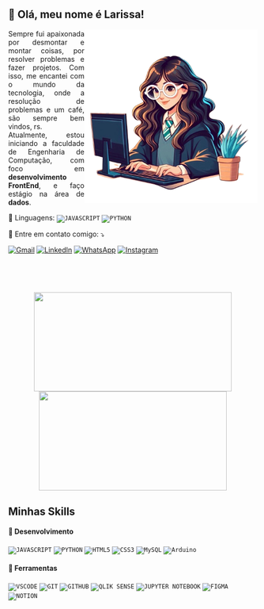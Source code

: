 <h2 align="left"> 💜 Olá, meu nome é Larissa! </h2>

<img src="logo.png" alt="ilustração, feita por IA, de uma menina mexendo em um computador" min-width="350px" max-width="350px" width="350px" align="right">


<p align="justify"> 
  Sempre fui apaixonada por desmontar e montar coisas, por resolver problemas e fazer projetos. Com isso, me encantei com o mundo da tecnologia, onde a resolução de problemas e um café, são sempre bem vindos, rs.
  <br>Atualmente, estou iniciando a faculdade de Engenharia de Computação, com foco em <strong>desenvolvimento FrontEnd</strong>, e faço estágio na área de <strong>dados</strong>. 

<p align="left">
  🦄 Linguagens: 
  <code><img width="20px" src="https://cdn.jsdelivr.net/gh/devicons/devicon@latest/icons/javascript/javascript-plain.svg" title="JAVASCRIPT"/></code>
  <code><img width="20px" src="https://cdn.jsdelivr.net/gh/devicons/devicon@latest/icons/python/python-original-wordmark.svg" title="PYTHON"/></code>
</p>

<p align="left">
  💌 Entre em contato comigo: ⤵️
</p>

<p align="left">
  <a href="mailto:vpinheiro.larissa@gmail.com" title="Gmail">
  <img src="https://img.shields.io/badge/-Gmail-FF0000?style=flat-square&labelColor=FF0000&logo=gmail&logoColor=white&link=LINK-DO-SEU-GMAIL" alt="Gmail"/></a>
  <a href="https://www.linkedin.com/in/larissa-pinheiro-dev/" title="LinkedIn">
  <img src="https://img.shields.io/badge/-Linkedin-0e76a8?style=flat-square&logo=Linkedin&logoColor=white&link=LINK-DO-SEU-LINKEDIN" alt="LinkedIn"/></a>
  <a href="https://wa.me/61996378644" title="WhatsApp">
  <img src="https://img.shields.io/badge/-WhatsApp-25d366?style=flat-square&labelColor=25d366&logo=whatsapp&logoColor=white&link=API-DO-SEU-WHATSAPP" alt="WhatsApp"/></a>
  <a href="https://www.instagram.com/_larisvp/" title="Instagram">
  <img src="https://img.shields.io/badge/-Instagram-DF0174?style=flat-square&labelColor=DF0174&logo=instagram&logoColor=white&link=LINK-DO-SEU-INSTAGRAM" alt="Instagram"/></a>
</p>

<br> <br>

##
<div align=center>
  <a href="https://github.com/LariGranger/github-readme-stats">
  <img height=200 width=400 align="center" src="https://github-readme-stats.vercel.app/api?username=LariGranger&show_icons=true&theme=radical" />
</a>
<a href="https://github.com/LariGranger/convoychat">
  <img height=200 width=380 align="center" src="https://github-readme-stats.vercel.app/api/top-langs?username=LariGranger&show_icons=true&theme=radical&layout=compact&langs_count=8&card_width=320" />
</a>
</div>

## Minhas Skills

<h4>💜 Desenvolvimento</h4>
<!--*Aplicações e dados*-->

<code><img width="30px" src="https://cdn.jsdelivr.net/gh/devicons/devicon@latest/icons/javascript/javascript-plain.svg" title="JAVASCRIPT"/></code>
<code><img width="30px" src="https://cdn.jsdelivr.net/gh/devicons/devicon@latest/icons/python/python-original-wordmark.svg" title="PYTHON"/></code>
<code><img width="30px" src="https://cdn.jsdelivr.net/gh/devicons/devicon@latest/icons/html5/html5-original-wordmark.svg" title="HTML5"/></code> 
<code><img width="30px" src="https://cdn.jsdelivr.net/gh/devicons/devicon@latest/icons/css3/css3-original-wordmark.svg" title="CSS3"/></code> 
<code><img width="30px" src="https://cdn.jsdelivr.net/gh/devicons/devicon@latest/icons/mysql/mysql-original-wordmark.svg" title="MySQL"/></code> 
<code><img width="30px" src="https://cdn.jsdelivr.net/gh/devicons/devicon@latest/icons/arduino/arduino-original-wordmark.svg" title="Arduino"/></code> 


<h4>💼 Ferramentas</h4>
<!--espaço-->
<code><img width="30px" src="https://cdn.jsdelivr.net/gh/devicons/devicon@latest/icons/vscode/vscode-original.svg" title="VSCODE"/></code>
<code><img width="30px" src="https://cdn.jsdelivr.net/gh/devicons/devicon@latest/icons/git/git-original.svg" title="GIT"/></code>
<code><img width="30px" src="https://cdn.jsdelivr.net/gh/devicons/devicon@latest/icons/github/github-original.svg" title="GITHUB"/></code>
<code><img width="30px" src="https://www.svgrepo.com/show/354242/qlik.svg" title="QLIK SENSE"></code>
<code><img width="30px" src="https://cdn.jsdelivr.net/gh/devicons/devicon@latest/icons/jupyter/jupyter-original-wordmark.svg" title="JUPYTER NOTEBOOK"/></code>
<code><img width="30px" src="https://cdn.jsdelivr.net/gh/devicons/devicon@latest/icons/figma/figma-original.svg" title="FIGMA"/></code>
<code><img width="30px" src="https://cdn.jsdelivr.net/gh/devicons/devicon@latest/icons/notion/notion-original.svg" title="NOTION"/></code>

<!--
https://devicon.dev/
https://github.com/devicons/devicon/tree/master/icons
https://github.com/anuraghazra/github-readme-stats
-->
<!--
![Snake animation](https://github.com/LariGranger/LariGranger/blob/output/github-contribution-grid-snake.svg)
-->


